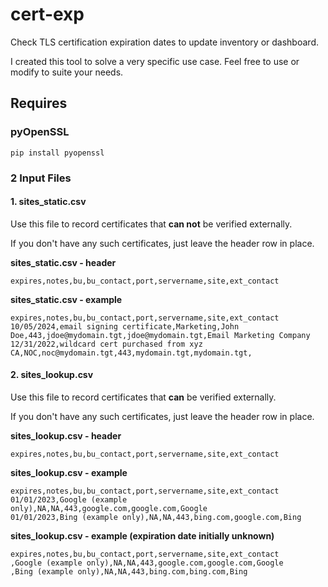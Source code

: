 # cert-exp
Check TLS certification expiration dates to update inventory or dashboard.

I created this tool to solve a very specific use case. Feel free to use or modify to suite your needs.

## Requires

### pyOpenSSL
```
pip install pyopenssl
```

### 2 Input Files

#### 1. sites_static.csv

Use this file to record certificates that **can not** be verified externally.

If you don't have any such certificates, just leave the header row in place.

**sites_static.csv - header**
```
expires,notes,bu,bu_contact,port,servername,site,ext_contact
```

**sites_static.csv - example**
```
expires,notes,bu,bu_contact,port,servername,site,ext_contact
10/05/2024,email signing certificate,Marketing,John Doe,443,jdoe@mydomain.tgt,jdoe@mydomain.tgt,Email Marketing Company
12/31/2022,wildcard cert purchased from xyz CA,NOC,noc@mydomain.tgt,443,mydomain.tgt,mydomain.tgt,
```

#### 2. sites_lookup.csv

Use this file to record certificates that **can** be verified externally.

If you don't have any such certificates, just leave the header row in place.

**sites_lookup.csv - header**
```
expires,notes,bu,bu_contact,port,servername,site,ext_contact
```

**sites_lookup.csv - example**
```
expires,notes,bu,bu_contact,port,servername,site,ext_contact
01/01/2023,Google (example only),NA,NA,443,google.com,google.com,Google
01/01/2023,Bing (example only),NA,NA,443,bing.com,google.com,Bing
```

**sites_lookup.csv - example (expiration date initially unknown)**

```
expires,notes,bu,bu_contact,port,servername,site,ext_contact
,Google (example only),NA,NA,443,google.com,google.com,Google
,Bing (example only),NA,NA,443,bing.com,bing.com,Bing
```
